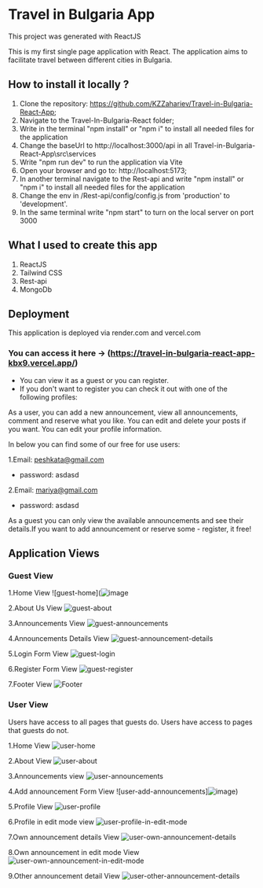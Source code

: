 # Travel in Bulgaria App

This project was generated with ReactJS

This is my first single page application with React. The application aims to facilitate travel between different cities in Bulgaria.

## How to install it locally ?
1. Clone the repository: https://github.com/KZZahariev/Travel-in-Bulgaria-React-App;
2. Navigate to the Travel-In-Bulgaria-React folder;
3. Write in the terminal "npm install" or "npm i" to install all needed files for the application
4. Change the baseUrl to http://localhost:3000/api in all Travel-in-Bulgaria-React-App\src\services
5. Write "npm run dev" to run the application via Vite
6. Open your browser and go to: http://localhost:5173;
7. In another terminal navigate to the Rest-api and write "npm install" or "npm i" to install all needed files for the application
8. Change the env in /Rest-api/config/config.js from 'production' to 'development'. 
7. In the same terminal write "npm start" to turn on the local server on port 3000

## What I used to create this app
1. ReactJS
2. Tailwind CSS
3. Rest-api
4. MongoDb


## Deployment
This application is deployed via render.com and vercel.com
### You can access it here -> (https://travel-in-bulgaria-react-app-kbx9.vercel.app/)
- You can view it as a guest or you can register.
- If you don't want to register you can check it out with one of the following profiles:

As a user, you can add a new announcement, view all announcements, comment and reserve what you like. You can edit and delete your posts if you want.
You can edit your profile information.
  
  In below you can find some of our free for use users:

1.Email: peshkata@gmail.com
  - password: asdasd

2.Email: mariya@gmail.com
  - password: asdasd
  
As a guest you can only view the available announcements and see their details.If you want to add announcement or reserve some - register, it free!

## Application Views

### Guest View
  1.Home View
  ![guest-home](![image](https://github.com/KZZahariev/Travel-in-Bulgaria-React-App/assets/114062450/ba134583-b98b-42e4-b0c4-a092de549265)

  2.About Us View
  ![guest-about](![image](https://github.com/KZZahariev/Travel-in-Bulgaria-React-App/assets/114062450/2c910889-12dc-4a24-a638-44eea34dc40a))

  3.Announcements View
  ![guest-announcements](![image](https://github.com/KZZahariev/Travel-in-Bulgaria-React-App/assets/114062450/4d59dbb8-c03b-4413-9bb3-570c6fb9b0a1))
  
  4.Announcements Details View
  ![guest-announcement-details](![image](https://github.com/KZZahariev/Travel-in-Bulgaria-React-App/assets/114062450/133afa4e-7e9a-4e70-bcb2-e13d8a81d64e))

  5.Login Form View
  ![guest-login](![image](https://github.com/KZZahariev/Travel-in-Bulgaria-React-App/assets/114062450/779f673c-a1cf-4b7b-8843-8fcc9472692c))

  6.Register Form View
  ![guest-register](https://github.com/KZZahariev/EXAM-Angular-June-2023/assets/114062450/b1a98140-aeaa-4327-a755-a84e6551ff69)

  7.Footer View
  ![Footer](![image](https://github.com/KZZahariev/Travel-in-Bulgaria-React-App/assets/114062450/98e13ad3-34b2-4461-adb9-656abc6434f6))


### User View
Users have access to all pages that guests do. Users have access to pages that guests do not.

1.Home View
![user-home](![image](https://github.com/KZZahariev/Travel-in-Bulgaria-React-App/assets/114062450/7233c1ac-6fa2-477d-a72a-70d38fcad758))

2.About View
![user-about](![image](https://github.com/KZZahariev/Travel-in-Bulgaria-React-App/assets/114062450/c5ac3674-15c1-438a-a62f-d1fb6e5a7991))

3.Announcements view
![user-announcements](![image](https://github.com/KZZahariev/Travel-in-Bulgaria-React-App/assets/114062450/d7303ad0-af48-4a6f-aef2-3b88945b7ee7))

4.Add announcement Form View
![user-add-announcements]![image](https://github.com/KZZahariev/Travel-in-Bulgaria-React-App/assets/114062450/24cca53a-a8de-480d-adcc-ed1970f4f20d))

5.Profile View
![user-profile](![image](https://github.com/KZZahariev/Travel-in-Bulgaria-React-App/assets/114062450/bf786092-6560-4fe2-bcfa-a2f53eae9c79))

6.Profile in edit mode view
![user-profile-in-edit-mode](![image](https://github.com/KZZahariev/Travel-in-Bulgaria-React-App/assets/114062450/b230eddf-e95d-4c0f-9622-1bf7f2c8e620))

7.Own announcement details View
![user-own-announcement-details](![image](https://github.com/KZZahariev/Travel-in-Bulgaria-React-App/assets/114062450/5643bfb7-9019-4832-92fa-3265a83edaa2))

8.Own announcement in edit mode View
![user-own-announcement-in-edit-mode](![image](https://github.com/KZZahariev/Travel-in-Bulgaria-React-App/assets/114062450/0f307d96-5273-4819-910a-afa1ac94844e))

9.Other announcement detail View
![user-other-announcement-details](![image](https://github.com/KZZahariev/Travel-in-Bulgaria-React-App/assets/114062450/96105019-be95-4780-8ffc-e71fb5da6313))

